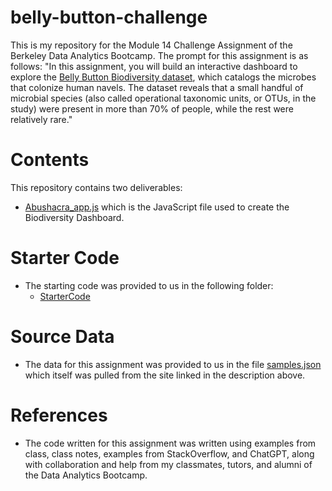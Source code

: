 # belly-button-challenge
This is my repository for the Module 14 Challenge Assignment of the Berkeley Data Analytics Bootcamp.
The prompt for this assignment is as follows:
"In this assignment, you will build an interactive dashboard to explore the [Belly Button Biodiversity dataset](http://robdunnlab.com/projects/belly-button-biodiversity/), which catalogs the microbes that colonize human navels.
The dataset reveals that a small handful of microbial species (also called operational taxonomic units, or OTUs, in the study) were present in more than 70% of people, while the rest were relatively rare."

# Contents
This repository contains two deliverables:
- [Abushacra_app.js](static/Abushacra_app.js) which is the JavaScript file used to create the Biodiversity Dashboard.
 

# Starter Code
- The starting code was provided to us in the following folder:
    - [StarterCode](StarterCode)

# Source Data
- The data for this assignment was provided to us in the file [samples.json](Data/samples.json) which itself was pulled from the site linked in the description above.

# References
- The code written for this assignment was written using examples from class, class notes, examples from StackOverflow, and ChatGPT, along with collaboration and help from my classmates, tutors, and alumni of the Data Analytics Bootcamp.
